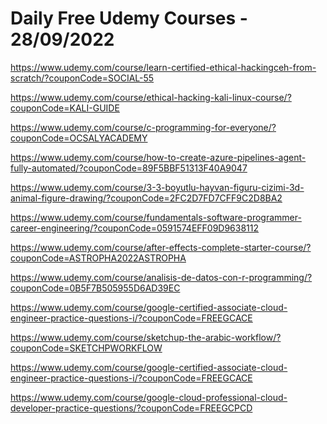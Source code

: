 # Daily Free Udemy Courses - 28/09/2022

https://www.udemy.com/course/learn-certified-ethical-hackingceh-from-scratch/?couponCode=SOCIAL-55
https://www.udemy.com/course/ethical-hacking-kali-linux-course/?couponCode=KALI-GUIDE
https://www.udemy.com/course/c-programming-for-everyone/?couponCode=OCSALYACADEMY
https://www.udemy.com/course/how-to-create-azure-pipelines-agent-fully-automated/?couponCode=89F5BBF51313F40A9047
https://www.udemy.com/course/3-3-boyutlu-hayvan-figuru-cizimi-3d-animal-figure-drawing/?couponCode=2FC2D7FD7CFF9C2D8BA2
https://www.udemy.com/course/fundamentals-software-programmer-career-engineering/?couponCode=0591574EFF09D9638112
https://www.udemy.com/course/after-effects-complete-starter-course/?couponCode=ASTROPHA2022ASTROPHA
https://www.udemy.com/course/analisis-de-datos-con-r-programming/?couponCode=0B5F7B505955D6AD39EC
https://www.udemy.com/course/google-certified-associate-cloud-engineer-practice-questions-i/?couponCode=FREEGCACE
https://www.udemy.com/course/sketchup-the-arabic-workflow/?couponCode=SKETCHPWORKFLOW
https://www.udemy.com/course/google-certified-associate-cloud-engineer-practice-questions-i/?couponCode=FREEGCACE
https://www.udemy.com/course/google-cloud-professional-cloud-developer-practice-questions/?couponCode=FREEGCPCD
